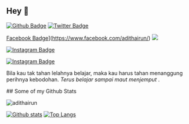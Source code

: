 <!--
### Hi there 👋


**adithairun/adithairun** is a ✨ _special_ ✨ repository because its `README.md` (this file) appears on your GitHub profile.

Here are some ideas to get you started:

- 🔭 I’m currently working on ...
- 🌱 I’m currently learning ...
- 👯 I’m looking to collaborate on ...
- 🤔 I’m looking for help with ...
- 💬 Ask me about ...
- 📫 How to reach me: ...
- 😄 Pronouns: ...
- ⚡ Fun fact: ...
-->

## Hey 👋 <!-- This is Aditya Nugraha Hairun -->
[![Github Badge](https://img.shields.io/badge/-adithairun-grey?style=flat&logo=github&logoColor=white&link=https://github.com/adithairun/)](https://www.github.com/adithairun/) [![Twitter Badge](https://img.shields.io/badge/-AdityaHairun-00acee?style=flat&logo=twitter&logoColor=white&link=https://twitter.com/AdityaHairun/)](https://www.twitter.com/AdityaHairun/)

[Facebook Badge](https://img.shields.io/badge/Facebook-1877F2?style=for-the-badge&logo=facebook&logoColor=white)](https://www.facebook.com/adithairun/)
<img src="https://img.shields.io/badge/Facebook-1877F2?style=for-the-badge&logo=facebook&logoColor=white" /> 

[![Instagram Badge](https://img.shields.io/badge/-adithairun-red?style=flat&logo=fb&logoColor=white&link=https://instagram.com/adithairun/)](https://www.instagram.com/adithairun/)

[![Instagram Badge](https://img.shields.io/badge/-adithairun-red?style=flat&logo=instagram&logoColor=white&link=https://instagram.com/adithairun/)](https://www.instagram.com/adithairun/)
<p align='left'>Bila kau tak tahan lelahnya belajar, maka kau harus tahan menanggung perihnya kebodohan. <i>Terus belajar sampai maut menjemput </i>.</p>
## Some of my Github Stats
<p align=left> <img src=https://komarev.com/ghpvc/?username=adithairun alt=adithairun /> </p>

[![Github stats](https://github-readme-stats.vercel.app/api?username=adithairun&show_icons=true&include_all_commits=true)](https://github.com/adithairun/github-readme-stats)
[![Top Langs](https://github-readme-stats.vercel.app/api/top-langs/?username=adithairun&layout=compact)](https://github.com/adithairun/github-readme-stats)

